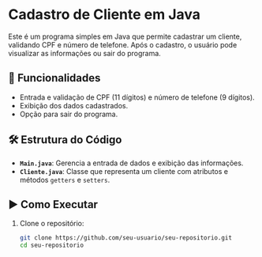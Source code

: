 # Cadastro de Cliente em Java  

Este é um programa simples em Java que permite cadastrar um cliente, validando CPF e número de telefone. Após o cadastro, o usuário pode visualizar as informações ou sair do programa.  

## 📌 Funcionalidades  
- Entrada e validação de CPF (11 dígitos) e número de telefone (9 dígitos).  
- Exibição dos dados cadastrados.  
- Opção para sair do programa.  

## 🛠 Estrutura do Código  
- **`Main.java`**: Gerencia a entrada de dados e exibição das informações.  
- **`Cliente.java`**: Classe que representa um cliente com atributos e métodos `getters` e `setters`.  

## ▶ Como Executar  
1. Clone o repositório:  
   ```bash
   git clone https://github.com/seu-usuario/seu-repositorio.git
   cd seu-repositorio
